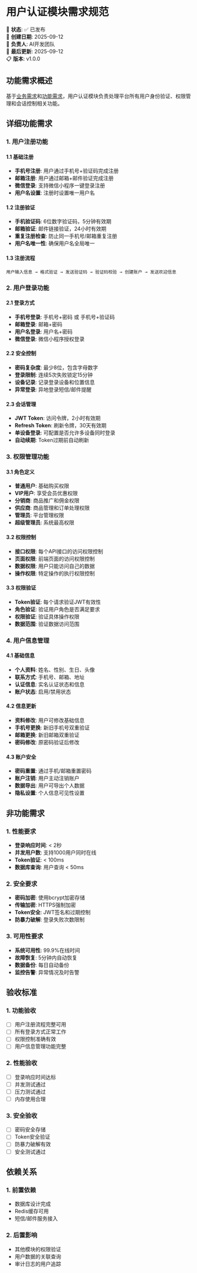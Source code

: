 <!--
文档说明：
- 内容：用户认证模块详细功能需求规范
- 使用方法：开发前查阅具体功能要求，理解业务需求
- 更新方法：功能需求变更时更新，保持与代码实现同步
- 引用关系：引用business.md和functional.md，被design.md引用
- 更新频率：功能需求变更时
-->

# 用户认证模块需求规范

📝 **状态**: ✅ 已发布  
📅 **创建日期**: 2025-09-12  
👤 **负责人**: AI开发团队  
🔄 **最后更新**: 2025-09-12  
📋 **版本**: v1.0.0  

## 功能需求概述

基于[业务需求](../../requirements/business.md)和[功能需求](../../requirements/functional.md)，用户认证模块负责处理平台所有用户身份验证、权限管理和会话控制相关功能。

## 详细功能需求

### 1. 用户注册功能

#### 1.1 基础注册
- **手机号注册**: 用户通过手机号+验证码完成注册
- **邮箱注册**: 用户通过邮箱+邮件验证完成注册
- **微信登录**: 支持微信小程序一键登录注册
- **用户名设置**: 注册时设置唯一用户名

#### 1.2 注册验证
- **手机验证码**: 6位数字验证码，5分钟有效期
- **邮箱验证**: 邮件链接验证，24小时有效期
- **重复注册检查**: 防止同一手机号/邮箱重复注册
- **用户名唯一性**: 确保用户名全局唯一

#### 1.3 注册流程
```
用户输入信息 → 格式验证 → 发送验证码 → 验证码校验 → 创建账户 → 发送欢迎信息
```

### 2. 用户登录功能

#### 2.1 登录方式
- **手机号登录**: 手机号+密码 或 手机号+验证码
- **邮箱登录**: 邮箱+密码
- **用户名登录**: 用户名+密码
- **微信登录**: 微信小程序授权登录

#### 2.2 安全控制
- **密码复杂度**: 最少8位，包含字母数字
- **登录限制**: 连续5次失败锁定15分钟
- **设备记录**: 记录登录设备和位置信息
- **异常登录**: 异地登录短信/邮件提醒

#### 2.3 会话管理
- **JWT Token**: 访问令牌，2小时有效期
- **Refresh Token**: 刷新令牌，30天有效期
- **单设备登录**: 可配置是否允许多设备同时登录
- **自动续期**: Token过期前自动刷新

### 3. 权限管理功能

#### 3.1 角色定义
- **普通用户**: 基础购买权限
- **VIP用户**: 享受会员优惠权限
- **分销商**: 商品推广和佣金权限
- **供应商**: 商品管理和订单处理权限
- **管理员**: 平台管理权限
- **超级管理员**: 系统最高权限

#### 3.2 权限控制
- **接口权限**: 每个API接口的访问权限控制
- **页面权限**: 前端页面的访问权限控制
- **数据权限**: 用户只能访问自己的数据
- **操作权限**: 特定操作的执行权限控制

#### 3.3 权限验证
- **Token验证**: 每个请求验证JWT有效性
- **角色验证**: 验证用户角色是否满足要求
- **权限验证**: 验证具体操作权限
- **数据范围**: 验证数据访问范围

### 4. 用户信息管理

#### 4.1 基础信息
- **个人资料**: 姓名、性别、生日、头像
- **联系方式**: 手机号、邮箱、地址
- **认证信息**: 实名认证状态和信息
- **账户状态**: 启用/禁用状态

#### 4.2 信息更新
- **资料修改**: 用户可修改基础信息
- **手机号更换**: 新旧手机号双重验证
- **邮箱更换**: 新旧邮箱双重验证
- **密码修改**: 原密码验证后修改

#### 4.3 账户安全
- **密码重置**: 通过手机/邮箱重置密码
- **账户注销**: 用户主动注销账户
- **数据导出**: 用户可导出个人数据
- **隐私设置**: 个人信息可见性设置

## 非功能需求

### 1. 性能要求
- **登录响应时间**: < 2秒
- **并发用户数**: 支持1000用户同时在线
- **Token验证**: < 100ms
- **数据库查询**: 用户查询 < 50ms

### 2. 安全要求
- **密码加密**: 使用bcrypt加密存储
- **传输加密**: HTTPS强制加密
- **Token安全**: JWT签名和过期控制
- **防暴力破解**: 登录失败次数限制

### 3. 可用性要求
- **系统可用性**: 99.9%在线时间
- **故障恢复**: 5分钟内自动恢复
- **数据备份**: 每日自动备份
- **监控告警**: 异常情况及时告警

## 验收标准

### 1. 功能验收
- [ ] 用户注册流程完整可用
- [ ] 所有登录方式正常工作
- [ ] 权限控制准确有效
- [ ] 用户信息管理功能完整

### 2. 性能验收
- [ ] 登录响应时间达标
- [ ] 并发测试通过
- [ ] 压力测试通过
- [ ] 内存使用合理

### 3. 安全验收
- [ ] 密码安全存储
- [ ] Token安全验证
- [ ] 防暴力破解有效
- [ ] 安全测试通过

## 依赖关系

### 1. 前置依赖
- 数据库设计完成
- Redis缓存可用
- 短信/邮件服务接入

### 2. 后置影响
- 其他模块的权限验证
- 用户数据的关联查询
- 审计日志的用户追踪